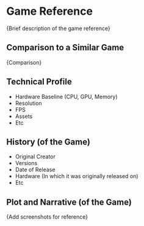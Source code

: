 # Game Reference
{Brief description of the game reference}

## Comparison to a Similar Game
{Comparison}

## Technical Profile
- Hardware Baseline (CPU, GPU, Memory)
- Resolution
- FPS
- Assets
- Etc

## History (of the Game)
- Original Creator
- Versions
- Date of Release
- Hardware (In which it was originally released on)
- Etc

## Plot and Narrative (of the Game)
{Add screenshots for reference}
